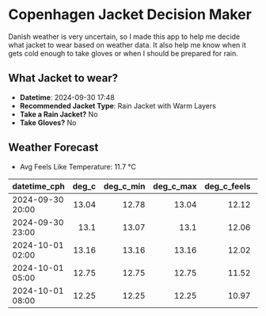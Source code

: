 
# Copenhagen Jacket Decision Maker

Danish weather is very uncertain, so I made this app to help me decide what jacket to wear based on weather data. 
It also help me know when it gets cold enough to take gloves or when I should be prepared for rain.

## What Jacket to wear?

- **Datetime**: 2024-09-30 17:48
- **Recommended Jacket Type**: Rain Jacket with Warm Layers
- **Take a Rain Jacket?** No
- **Take Gloves?** No

## Weather Forecast
- Avg Feels Like Temperature: 11.7 °C

| datetime_cph     |   deg_c |   deg_c_min |   deg_c_max |   deg_c_feels | weather   | wind   | rain   |
|:-----------------|--------:|------------:|------------:|--------------:|:----------|:-------|:-------|
| 2024-09-30 20:00 |   13.04 |       12.78 |       13.04 |         12.12 | Clouds    | High   | None   |
| 2024-09-30 23:00 |   13.1  |       13.07 |       13.1  |         12.06 | Clouds    | High   | None   |
| 2024-10-01 02:00 |   13.16 |       13.16 |       13.16 |         12.02 | Clouds    | High   | None   |
| 2024-10-01 05:00 |   12.75 |       12.75 |       12.75 |         11.52 | Clouds    | High   | None   |
| 2024-10-01 08:00 |   12.25 |       12.25 |       12.25 |         10.97 | Clouds    | High   | None   |
        
